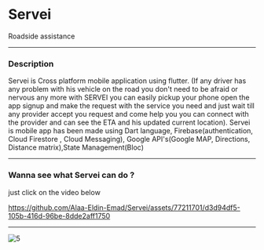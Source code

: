 # Servei
Roadside assistance
__________________________________
### Description
Servei is Cross platform mobile application using flutter. (If any driver has any problem with his vehicle on the road you don't need to be afraid or nervous any more with SERVEI you can easily pickup your phone open the app signup and make the request with the service you need and just wait till any provider accept you request and come help you you can connect with the provider and can see the ETA and his updated current location). Servei is mobile app has been made using Dart language, Firebase(authentication, Cloud Firestore , Cloud Messaging), Google API's(Google MAP, Directions, Distance matrix),State Management(Bloc)
__________________________________
### Wanna see what Servei can do ? 
just click on the video below

https://github.com/Alaa-Eldin-Emad/Servei/assets/77211701/d3d94df5-105b-416d-96be-8dde2aff1750
__________________________________
![5](https://github.com/Alaa-Eldin-Emad/Servei/assets/77211701/7e7642c8-2f26-433d-9a76-032dcbac7e25)

